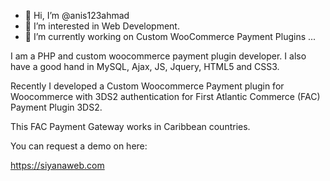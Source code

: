 - 👋 Hi, I’m @anis123ahmad
- 👀 I’m interested in Web Development.
- 🌱 I’m currently working on Custom WooCommerce Payment Plugins ...

I am a PHP and custom woocommerce payment plugin developer. I also have a good hand in MySQL, Ajax, JS, Jquery, HTML5 and CSS3.

Recently I developed a Custom Woocommerce Payment plugin for Woocommerce with 3DS2 authentication for First Atlantic Commerce (FAC) Payment Plugin 3DS2.

This FAC Payment Gateway works in Caribbean countries.

You can request a demo on here:

https://siyanaweb.com

<!---
anis123ahmad/anis123ahmad is a ✨ special ✨ repository because its `README.md` (this file) appears on your GitHub profile.
You can click the Preview link to take a look at your changes.
--->
